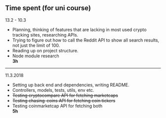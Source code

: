 ## Time spent (for uni course)

13.2 - 10.3
- Planning, thinking of features that are lacking in most used crypto tracking sites, researching APIs.
- Trying to figure out how to call the Reddit API to show all search results, not just the limit of 100. 
- Reading up on project structure.
- Node module research  
**3h**

---

11.3.2018
- Setting up back end and dependencies, writing README.
- Controllers, models, tests, utils, env etc. 
- ~~Testing cryptocompare API for fetching marketcaps~~
- ~~Testing chasing-coins API for fetching coin tickers~~
- Testing coinmarketcap API for fetching both  
**5h**


